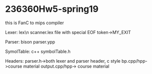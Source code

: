 # 236360Hw5-spring19
this is FanC to mips compiler

Lexer: lex\n
  scanner.lex file with special EOF token->MY_EXIT

Parser: bison
  parser.ypp

SymolTable: c++
  symbolTable.h
  
Headers:
  parser.h->both lexer and parser header, c style
  bp.cpp/hpp->course material
  output.cpp/hpp-> course material
